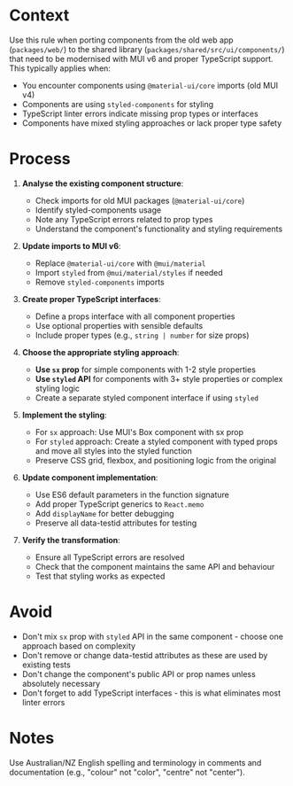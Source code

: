 # Context

Use this rule when porting components from the old web app (`packages/web/`) to the shared library (`packages/shared/src/ui/components/`) that need to be modernised with MUI v6 and proper TypeScript support. This typically applies when:

- You encounter components using `@material-ui/core` imports (old MUI v4)
- Components are using `styled-components` for styling
- TypeScript linter errors indicate missing prop types or interfaces
- Components have mixed styling approaches or lack proper type safety

# Process

1. **Analyse the existing component structure**:

   - Check imports for old MUI packages (`@material-ui/core`)
   - Identify styled-components usage
   - Note any TypeScript errors related to prop types
   - Understand the component's functionality and styling requirements

2. **Update imports to MUI v6**:

   - Replace `@material-ui/core` with `@mui/material`
   - Import `styled` from `@mui/material/styles` if needed
   - Remove `styled-components` imports

3. **Create proper TypeScript interfaces**:

   - Define a props interface with all component properties
   - Use optional properties with sensible defaults
   - Include proper types (e.g., `string | number` for size props)

4. **Choose the appropriate styling approach**:

   - **Use `sx` prop** for simple components with 1-2 style properties
   - **Use `styled` API** for components with 3+ style properties or complex styling logic
   - Create a separate styled component interface if using `styled`

5. **Implement the styling**:

   - For `sx` approach: Use MUI's Box component with sx prop
   - For `styled` approach: Create a styled component with typed props and move all styles into the styled function
   - Preserve CSS grid, flexbox, and positioning logic from the original

6. **Update component implementation**:

   - Use ES6 default parameters in the function signature
   - Add proper TypeScript generics to `React.memo`
   - Add `displayName` for better debugging
   - Preserve all data-testid attributes for testing

7. **Verify the transformation**:
   - Ensure all TypeScript errors are resolved
   - Check that the component maintains the same API and behaviour
   - Test that styling works as expected

# Avoid

- Don't mix `sx` prop with `styled` API in the same component - choose one approach based on complexity
- Don't remove or change data-testid attributes as these are used by existing tests
- Don't change the component's public API or prop names unless absolutely necessary
- Don't forget to add TypeScript interfaces - this is what eliminates most linter errors

# Notes

Use Australian/NZ English spelling and terminology in comments and documentation (e.g., "colour" not "color", "centre" not "center").
